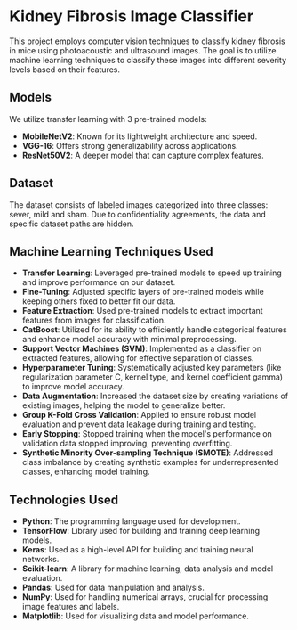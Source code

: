 # Kidney Fibrosis Image Classifier

This project employs computer vision techniques to classify kidney fibrosis in mice using photoacoustic and ultrasound images. The goal is to utilize machine learning techniques to classify these images into different severity levels based on their features. 

## Models 
We utilize transfer learning with 3 pre-trained models:
- **MobileNetV2**: Known for its lightweight architecture and speed.
- **VGG-16**: Offers strong generalizability across applications.
- **ResNet50V2**: A deeper model that can capture complex features.

## Dataset 
The dataset consists of labeled images categorized into three classes: sever, mild and sham. Due to confidentiality agreements, the data and specific dataset paths are hidden.

## Machine Learning Techniques Used
- **Transfer Learning**: Leveraged pre-trained models to speed up training and improve performance on our dataset.
- **Fine-Tuning**: Adjusted specific layers of pre-trained models while keeping others fixed to better fit our data.
- **Feature Extraction**: Used pre-trained models to extract important features from images for classification.
- **CatBoost**: Utilized for its ability to efficiently handle categorical features and enhance model accuracy with minimal preprocessing.
- **Support Vector Machines (SVM)**: Implemented as a classifier on extracted features, allowing for effective separation of classes.
- **Hyperparameter Tuning**: Systematically adjusted key parameters (like regularization parameter C, kernel type, and kernel coefficient gamma) to improve model accuracy.
- **Data Augmentation**: Increased the dataset size by creating variations of existing images, helping the model to generalize better.
- **Group K-Fold Cross Validation**: Applied to ensure robust model evaluation and prevent data leakage during training and testing.
- **Early Stopping**: Stopped training when the model's performance on validation data stopped improving, preventing overfitting.
- **Synthetic Minority Over-sampling Technique (SMOTE)**: Addressed class imbalance by creating synthetic examples for underrepresented classes, enhancing model training.

## Technologies Used 
- **Python**: The programming language used for development.
- **TensorFlow**: Library used for building and training deep learning models.
- **Keras**: Used as a high-level API for building and training neural networks.
- **Scikit-learn**: A library for machine learning, data analysis and model evaluation.
- **Pandas**: Used for data manipulation and analysis. 
- **NumPy**: Used for handling numerical arrays, crucial for processing image features and labels. 
- **Matplotlib**: Used for visualizing data and model performance. 